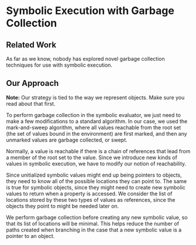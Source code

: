 # Symbolic Execution with Garbage Collection

## Related Work

As far as we know, nobody has explored novel garbage collection 
techniques for use with symbolic execution.

## Our Approach

**Note:** Our strategy is tied to the way we represent objects. Make 
sure you read about that first.

To perform garbage collection in the symbolic evaluator, we just need 
to make a few modifications to a standard algorithm. In our case, we 
used the mark-and-sweep algorithm, where all values reachable from the 
root set (the set of values bound in the environment) are first 
marked, and then any unmarked values are garbage collected, or swept.

Normally, a value is reachable if there is a chain of references that 
lead from a member of the root set to the value. Since we introduce 
new kinds of values in symbolic execution, we have to modify our 
notion of reachability.

Since unitialized symbolic values might end up being pointers to 
objects, they need to know all of the possible locations they can 
point to. The same is true for symbolic objects, since they might need 
to create new symbolic values to return when a property is accessed.
We consider the list of locations stored by these two types of values 
as references, since the objects they point to might be needed later 
on.

We perform garbage collection before creating any new symbolic value, 
so that its list of locations will be minimal. This helps reduce the 
number of paths created when branching in the case that a new symbolic
value is a pointer to an object.
